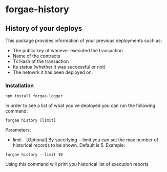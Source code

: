 # forgae-history

## History of your deploys

This package provides information of your previous deployments such as:
- The public key of whoever executed the transaction
- Name of the contracts
- Tx Hash of the transaction
- Its status (whether it was successful or not)
- The netowrk it has been deployed on.

### Installation
```
npm install forgae-logger
```

In order to see a list of what you've deployed you can run the following command:
```
forgae history [limit]
```

Parameters:
- limit - [Optional] By specifying --limit you can set the max number of historical records to be shown. Default is 5. 
Example: 
```
forgae history --limit 10
```

Using this command will print you historical list of execution reports